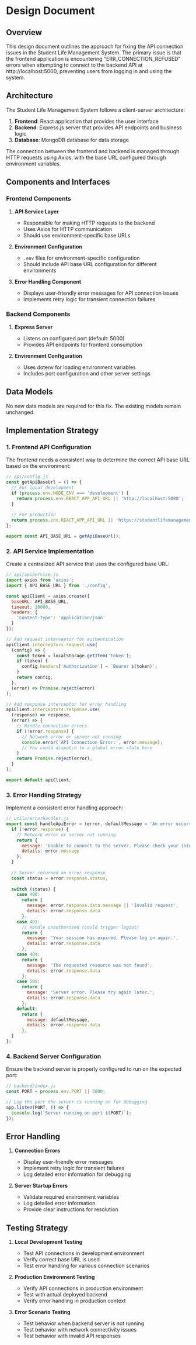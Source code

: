 # Design Document

## Overview

This design document outlines the approach for fixing the API connection issues in the Student Life Management System. The primary issue is that the frontend application is encountering "ERR_CONNECTION_REFUSED" errors when attempting to connect to the backend API at http://localhost:5000, preventing users from logging in and using the system.

## Architecture

The Student Life Management System follows a client-server architecture:

1. **Frontend**: React application that provides the user interface
2. **Backend**: Express.js server that provides API endpoints and business logic
3. **Database**: MongoDB database for data storage

The connection between the frontend and backend is managed through HTTP requests using Axios, with the base URL configured through environment variables.

## Components and Interfaces

### Frontend Components

1. **API Service Layer**
   - Responsible for making HTTP requests to the backend
   - Uses Axios for HTTP communication
   - Should use environment-specific base URLs

2. **Environment Configuration**
   - `.env` files for environment-specific configuration
   - Should include API base URL configuration for different environments

3. **Error Handling Component**
   - Displays user-friendly error messages for API connection issues
   - Implements retry logic for transient connection failures

### Backend Components

1. **Express Server**
   - Listens on configured port (default: 5000)
   - Provides API endpoints for frontend consumption

2. **Environment Configuration**
   - Uses dotenv for loading environment variables
   - Includes port configuration and other server settings

## Data Models

No new data models are required for this fix. The existing models remain unchanged.

## Implementation Strategy

### 1. Frontend API Configuration

The frontend needs a consistent way to determine the correct API base URL based on the environment:

```javascript
// api/config.js
const getApiBaseUrl = () => {
  // For local development
  if (process.env.NODE_ENV === 'development') {
    return process.env.REACT_APP_API_URL || 'http://localhost:5000';
  }
  
  // For production
  return process.env.REACT_APP_API_URL || 'https://studentlifemanagementsystem.onrender.com';
};

export const API_BASE_URL = getApiBaseUrl();
```

### 2. API Service Implementation

Create a centralized API service that uses the configured base URL:

```javascript
// api/apiService.js
import axios from 'axios';
import { API_BASE_URL } from './config';

const apiClient = axios.create({
  baseURL: API_BASE_URL,
  timeout: 10000,
  headers: {
    'Content-Type': 'application/json'
  }
});

// Add request interceptor for authentication
apiClient.interceptors.request.use(
  (config) => {
    const token = localStorage.getItem('token');
    if (token) {
      config.headers['Authorization'] = `Bearer ${token}`;
    }
    return config;
  },
  (error) => Promise.reject(error)
);

// Add response interceptor for error handling
apiClient.interceptors.response.use(
  (response) => response,
  (error) => {
    // Handle connection errors
    if (!error.response) {
      // Network error or server not running
      console.error('API Connection Error:', error.message);
      // You could dispatch to a global error state here
    }
    return Promise.reject(error);
  }
);

export default apiClient;
```

### 3. Error Handling Strategy

Implement a consistent error handling approach:

```javascript
// utils/errorHandler.js
export const handleApiError = (error, defaultMessage = 'An error occurred') => {
  if (!error.response) {
    // Network error or server not running
    return {
      message: 'Unable to connect to the server. Please check your internet connection or try again later.',
      details: error.message
    };
  }
  
  // Server returned an error response
  const status = error.response.status;
  
  switch (status) {
    case 400:
      return {
        message: error.response.data.message || 'Invalid request',
        details: error.response.data
      };
    case 401:
      // Handle unauthorized (could trigger logout)
      return {
        message: 'Your session has expired. Please log in again.',
        details: error.response.data
      };
    case 404:
      return {
        message: 'The requested resource was not found',
        details: error.response.data
      };
    case 500:
      return {
        message: 'Server error. Please try again later.',
        details: error.response.data
      };
    default:
      return {
        message: defaultMessage,
        details: error.response.data
      };
  }
};
```

### 4. Backend Server Configuration

Ensure the backend server is properly configured to run on the expected port:

```javascript
// backend/index.js
const PORT = process.env.PORT || 5000;

// Log the port the server is running on for debugging
app.listen(PORT, () => {
  console.log(`Server running on port ${PORT}`);
});
```

## Error Handling

1. **Connection Errors**
   - Display user-friendly error messages
   - Implement retry logic for transient failures
   - Log detailed error information for debugging

2. **Server Startup Errors**
   - Validate required environment variables
   - Log detailed error information
   - Provide clear instructions for resolution

## Testing Strategy

1. **Local Development Testing**
   - Test API connections in development environment
   - Verify correct base URL is used
   - Test error handling for various connection scenarios

2. **Production Environment Testing**
   - Verify API connections in production environment
   - Test with actual deployed backend
   - Verify error handling in production context

3. **Error Scenario Testing**
   - Test behavior when backend server is not running
   - Test behavior with network connectivity issues
   - Test behavior with invalid API responses
